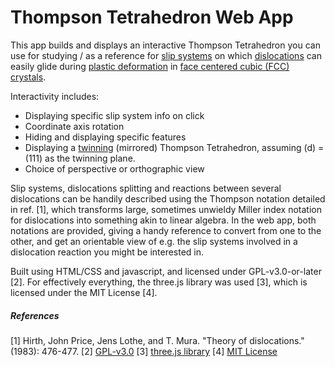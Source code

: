 # Thompson Tetrahedron Web App

This app builds and displays an interactive Thompson Tetrahedron you can use for studying / as a reference for [slip systems](https://en.wikipedia.org/wiki/Slip_(materials_science)#Slip_systems) on which [dislocations](https://en.wikipedia.org/wiki/Dislocation) can easily glide during [plastic deformation](https://en.wikipedia.org/wiki/Plasticity_(physics)) in [face centered cubic (FCC) crystals](https://en.wikipedia.org/wiki/Cubic_crystal_system).

Interactivity includes:
* Displaying specific slip system info on click
* Coordinate axis rotation 
* Hiding and displaying specific features 
* Displaying a [twinning](https://en.wikipedia.org/wiki/Crystal_twinning) (mirrored) Thompson Tetrahedron, assuming (d) = (111) as the twinning plane.
* Choice of perspective or orthographic view

Slip systems, dislocations splitting and reactions between several dislocations can be handily described using the Thompson notation detailed in ref. [1], which transforms large, sometimes unwieldy Miller index notation for dislocations into something akin to linear algebra.
In the web app, both notations are provided, giving a handy reference to convert from one to the other, and get an orientable view of e.g. the slip systems involved in a dislocation reaction you might be interested in.

Built using HTML/CSS and javascript, and licensed under GPL-v3.0-or-later [2].
For effectively everything, the three.js library was used [3], which is licensed under the MIT License [4].

##### References

[1] Hirth, John Price, Jens Lothe, and T. Mura. "Theory of dislocations." (1983): 476-477.
[2] [GPL-v3.0](https://www.gnu.org/licenses/gpl-3.0.en.html)
[3] [three.js library](https://github.com/mrdoob/three.js)
[4] [MIT License](https://en.wikipedia.org/wiki/MIT_License)

